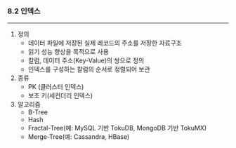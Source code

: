 ### 8.2 인덱스

---

1. 정의
    - 데이터 파일에 저장된 실제 레코드의 주소를 저장한 자료구조
    - 읽기 성능 향상을 목적으로 사용
    - 칼럼, 데이터 주소(Key-Value)의 쌍으로 정의
    - 인덱스를 구성하는 칼럼의 순서로 정렬되어 보관
2. 종류
    - PK (클러스터 인덱스)
    - 보조 키(세컨더리 인덱스)
3. 알고리즘
    - B-Tree
    - Hash
    - Fractal-Tree(예: MySQL 기반 TokuDB, MongoDB 기반 TokuMX)
    - Merge-Tree(예: Cassandra, HBase)
